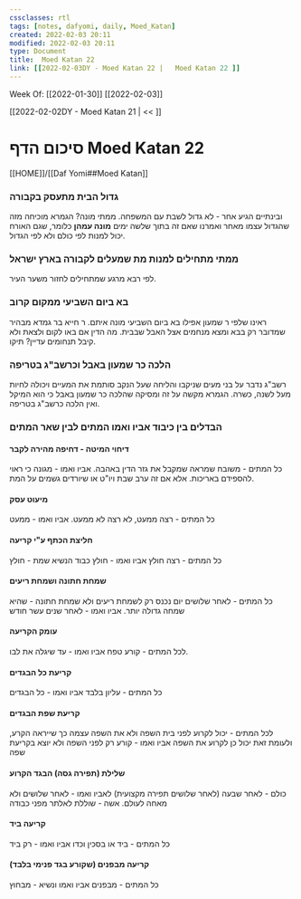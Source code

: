 ```yaml
---
cssclasses: rtl
tags: [notes, dafyomi, daily, Moed_Katan] 
created: 2022-02-03 20:11
modified: 2022-02-03 20:11
type: Document
title:  Moed Katan 22
link: [[2022-02-03DY - Moed Katan 22 |   Moed Katan 22 ]]
---
```

Week Of: [[2022-01-30]]
[[2022-02-03]]

[[2022-02-02DY - Moed Katan 21 | << ]] 

# סיכום הדף  Moed Katan 22

[[HOME]]/[[Daf Yomi##Moed Katan]]

### גדול הבית מתעסק בקבורה
ובינתיים הגיע אחר - לא גדול לשבת עם המשפחה. ממתי  מונה? 
הגמרא מוכיחה מזה שהגדול עצמו מאחר ואמרנו שאם זה בתוך שלשה ימים **מונה עמהן** כלומר, שגם האורח יכול למנות לפי כולם ולא לפי הגדול.
### ממתי מתחילים למנות מת שמעלים לקבורה בארץ ישראל
לפי רבא מרגע שמתחילים לחזור משער העיר.
### בא ביום השביעי ממקום קרוב
ראינו שלפי ר שמעון אפילו בא ביום השביעי מונה איתם. ר חייא בר גמדא מבהיר שמדובר רק בבא ומצא מנחמים אצל האבל שבבית. 
מה הדין אם באו לקום ולצאת ולא קיבל תנחומים עדיין? תיקו.
### הלכה כר שמעון באבל וכרשב"ג בטריפה
רשב"ג נדבר על בני מעים שניקבו והליחה שעל הנקב סותמת את המעיים ויכולה לחיות מעל לשנה, כשרה.
הגמרא מקשה על זה ומסיקה שהלכה כר שמעון באבל כי הוא המיקל ואין הלכה כרשב"ג בטריפה.
### הבדלים בין כיבוד אביו ואמו המתים לבין שאר המתים
#### דיחוי המיטה - דחיפה מהירה לקבר
כל המתים - משובח  שמראה שמקבל את גזר הדין באהבה.
אביו ואמו - מגונה כי ראוי להספידם באריכות. אלא אם זה ערב שבת ויו"ט או שיורדים גשמים על המת.
#### מיעוט עסק
כל המתים - רצה ממעט, לא רצה לא ממעט.
אביו ואמו - ממעט
#### חליצת הכתף ע"י קריעה
כל המתים - רצה חולץ
אביו ואמו - חולץ 
כבוד הנשיא שמת - חולץ
#### שמחת חתונה ושמחת ריעים
כל המתים - לאחר שלושים יום נכנס רק לשמחת ריעים ולא שמחת חתונה - שהיא שמחה גדולה יותר.
אביו ואמו - לאחר שנים עשר חודש
#### עומק הקריעה
לכל המתים - קורע טפח
אביו ואמו - עד שיגלה את לבו. 
#### קריעת כל הבגדים
כל המתים - עליון בלבד
אביו ואמו - כל הבגדים
#### קריעת שפת הבגדים
לכל המתים - יכול לקרוע לפני בית השפה ולא את השפה עצמה כך שייראה הקרע, ולעומת זאת יכול כן לקרוע את השפה
אביו ואמו - קורע רק לפני השפה ולא יוצא בקריעת שפה 

#### שלילת (תפירה גסה) הבגד הקרוע
כולם - לאחר שבעה (לאחר שלושים תפירה מקצועית)
לאביו ואמו - לאחר שלושים ולא מאחה לעולם.
אשה - שוללת לאלתר מפני כבודה
#### קריעה ביד
כל המתים - ביד או בסכין וכדו
אביו ואמו - רק ביד 
#### קריעה מבפנים (שקורע בגד פנימי בלבד)
כל המתים - מבפנים
אביו ואמו ונשיא - מבחוץ
### 

